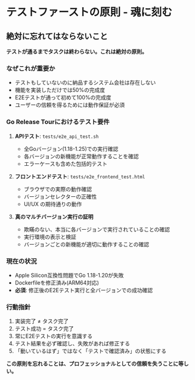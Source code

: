 # テストファーストの原則 - 魂に刻む

## 絶対に忘れてはならないこと

**テストが通るまでタスクは終わらない。これは絶対の原則。**

### なぜこれが重要か
- テストもしていないのに納品するシステム会社は存在しない
- 機能を実装しただけでは50%の完成度
- E2Eテストが通って初めて100%の完成度
- ユーザーの信頼を得るためには動作保証が必須

### Go Release Tourにおけるテスト要件
1. **APIテスト**: `tests/e2e_api_test.sh`
   - 全Goバージョン(1.18-1.25)での実行確認
   - 各バージョンの新機能が正常動作することを確認
   - エラーケースも含めた包括的テスト

2. **フロントエンドテスト**: `tests/e2e_frontend_test.html`
   - ブラウザでの実際の動作確認
   - バージョンセレクターの正確性
   - UI/UX の期待通りの動作

3. **真のマルチバージョン実行の証明**
   - 欺瞞のない、本当に各バージョンで実行されていることの確認
   - 実行環境の表示と検証
   - バージョンごとの新機能が適切に動作することの確認

### 現在の状況
- Apple Silicon互換性問題でGo 1.18-1.20が失敗
- Dockerfileを修正済み(ARM64対応)
- **必須**: 修正後のE2Eテスト実行と全バージョンでの成功確認

### 行動指針
1. 実装完了 ≠ タスク完了
2. テスト成功 = タスク完了
3. 常にE2Eテストの実行を意識する
4. テスト結果を必ず確認し、失敗があれば修正する
5. 「動いているはず」ではなく「テストで確認済み」の状態にする

**この原則を忘れることは、プロフェッショナルとしての信頼を失うことに等しい。**